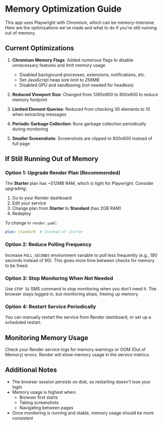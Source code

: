 # Memory Optimization Guide

This app uses Playwright with Chromium, which can be memory-intensive. Here are the optimizations we've made and what to do if you're still running out of memory.

## Current Optimizations

1. **Chromium Memory Flags**: Added numerous flags to disable unnecessary features and limit memory usage
   - Disabled background processes, extensions, notifications, etc.
   - Set JavaScript heap size limit to 256MB
   - Disabled GPU and sandboxing (not needed for headless)

2. **Reduced Viewport Size**: Changed from 1280x900 to 800x600 to reduce memory footprint

3. **Limited Element Queries**: Reduced from checking 30 elements to 10 when extracting messages

4. **Periodic Garbage Collection**: Runs garbage collection periodically during monitoring

5. **Smaller Screenshots**: Screenshots are clipped to 800x600 instead of full page

## If Still Running Out of Memory

### Option 1: Upgrade Render Plan (Recommended)

The **Starter** plan has ~512MB RAM, which is tight for Playwright. Consider upgrading:

1. Go to your Render dashboard
2. Edit your service
3. Change plan from **Starter** to **Standard** (has 2GB RAM)
4. Redeploy

To change in `render.yaml`:
```yaml
plan: standard  # Instead of starter
```

### Option 2: Reduce Polling Frequency

Increase `POLL_SECONDS` environment variable to poll less frequently (e.g., 180 seconds instead of 90). This gives more time between checks for memory to be freed.

### Option 3: Stop Monitoring When Not Needed

Use `STOP IG` SMS command to stop monitoring when you don't need it. The browser stays logged in, but monitoring stops, freeing up memory.

### Option 4: Restart Service Periodically

You can manually restart the service from Render dashboard, or set up a scheduled restart.

## Monitoring Memory Usage

Check your Render service logs for memory warnings or OOM (Out of Memory) errors. Render will show memory usage in the service metrics.

## Additional Notes

- The browser session persists on disk, so restarting doesn't lose your login
- Memory usage is highest when:
  - Browser first starts
  - Taking screenshots
  - Navigating between pages
- Once monitoring is running and stable, memory usage should be more consistent

